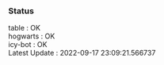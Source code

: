 ### Status


table : OK  
hogwarts : OK  
icy-bot : OK  
Latest Update : 2022-09-17 23:09:21.566737
